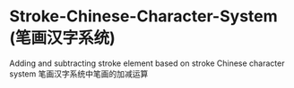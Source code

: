 # Stroke-Chinese-Character-System (笔画汉字系统)
Adding and subtracting stroke element based on stroke Chinese character system 笔画汉字系统中笔画的加减运算
